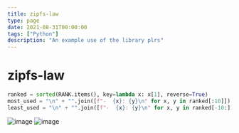```yaml
---
title: zipfs-law
type: page
date: 2021-08-31T00:00:00
tags: ["Python"]
description: "An example use of the library plrs"
---
```


# zipfs-law

```py
ranked = sorted(RANK.items(), key=lambda x: x[1], reverse=True)
most_used = "\n" + "".join([f"-  {x}: {y}\n" for x, y in ranked[:10]])
least_used = "\n" + "".join([f"-  {x}: {y}\n" for x, y in ranked[-10:]])
```

![image](https://user-images.githubusercontent.com/35516367/131443772-87337441-4916-4eb6-8021-158dfa4d2f88.png)
![image](https://user-images.githubusercontent.com/35516367/131443865-111448ed-85d6-4cf8-8d63-9d8b2bebfc05.png)
